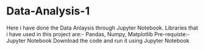 # Data-Analysis-1
Here i have done the Data Anlaysis through Jupyter Notebook. Libraries that i have used in this project are:- Pandas, Numpy, Matplotlib
Pre-requiste:- Jupyter Notebook
Download the code and run it using Jupyter Notebook

